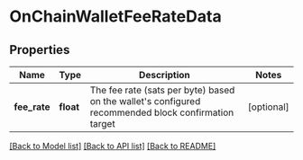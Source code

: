 # OnChainWalletFeeRateData

## Properties
Name | Type | Description | Notes
------------ | ------------- | ------------- | -------------
**fee_rate** | **float** | The fee rate (sats per byte) based on the wallet&#x27;s configured recommended block confirmation target | [optional] 

[[Back to Model list]](../../README.md#documentation-for-models) [[Back to API list]](../../README.md#documentation-for-api-endpoints) [[Back to README]](../../README.md)

